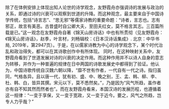 除了在体例安排上体现出知人论世的诗学观念，友野霞舟亦强调诗的发展与政治的关系，即通过诗的兴衰可以观察到世道的升降。而这种观念，最主要来自于中国诗学传统，包括“诗言志”、“思无邪”等儒家诗教的重要命题：“诗者，言志也。志有邪正，故言有美恶。古昔盛时自公卿大夫，至田夫红女，莫不格言其志。三百篇所载是已。”这一观念在友野霞舟自著《锦天山房诗话》中也有所贯彻（见友野霞舟：《锦天山房诗话》，赵季，叶言材，刘畅辑校：《日本汉诗话集成》. 北京：中华书局, 2019年，第2947页）。于是，在以儒家诗教为中心的诗学观念下，某个时代治乱和政治得失，都可以在其诗歌创作中有所体现。
同时，在这种映射关系中，友野霞舟看到了世道发展对诗的兴衰的决定作用。而这种作用并不以诗人自身的意志为转移，并作为一种普遍的规律在日中两国的诗歌发展史中都得到了验证。他认为，中国诗歌传统自汉魏六朝以降，“靡不世有作者，一代自有一代之诗。指归虽同，气格各异。且以唐一代，犹有初、盛、中、晚之别，王、孟、韩、柳、李、杜、韩、白，皆异其撰。宋元以下，莫不悉然矣。”，乃是因为“风气所趋，虽作者亦有自不知其然而然者也”。而在友野霞舟看来，本国汉诗的发展历程，也遵循着这一规律：“一变于享保，又一变于宽政，又一变于近今。要之，风气之所趋，岂专人力乎哉？” 

